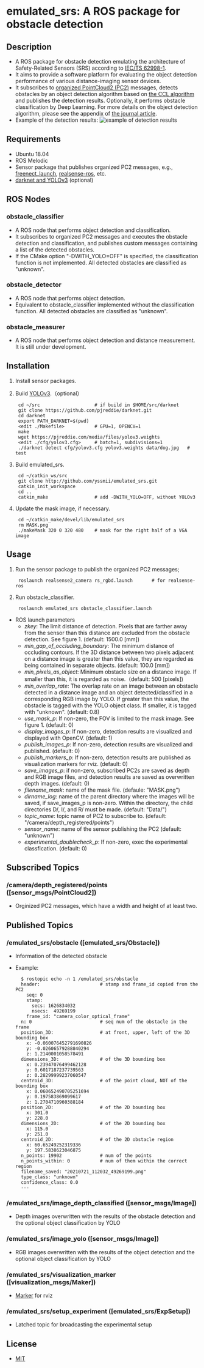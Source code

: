 # emulated_srs: A ROS package for obstacle detection

## Description

* A ROS package for obstacle detection emulating the architecture of
  Safety-Related Sensors (SRS) according to [IEC/TS
  62998-1](https://webstore.iec.ch/publication/31009).
* It aims to provide a software platform for evaluating the object detection
  performance of various distance-imaging sensor devices.
* It subscribes to [organized PointCloud2
  (PC2)](https://answers.ros.org/question/234455/pointcloud2-and-pointfield/)
  messages, detects obstacles by an object detection algorithm based on
  [the CCL algorithm](https://en.wikipedia.org/wiki/Connected-component_labeling)
  and publishes the detection results. Optionally, it performs obstacle
  classification by Deep Learning. For more details on the object detection
  algorithm, please see the appendix of [the journal article](https://doi.org/10.1109/JSEN.2021.3089207).
* Example of the detection results:
![example of detection results](https://user-images.githubusercontent.com/27484152/135813001-05a0fd4e-b76b-4e83-90ff-c72549b75b84.png)
## Requirements

* Ubuntu 18.04
* ROS Melodic
* Sensor package that publishes organized PC2 messages,
  e.g., [freenect_launch](http://wiki.ros.org/freenect_launch),
  [realsense-ros](https://github.com/IntelRealSense/realsense-ros), etc.
* [darknet and YOLOv3](https://pjreddie.com/darknet/) (optional)

## ROS Nodes

### obstacle_classifier

* A ROS node that performs object detection and classification.
* It subscribes to organized PC2 messages and executes the obstacle detection
  and classification, and publishes custom messages containing a list of the
  detected obstacles.
* If the CMake option "-DWITH_YOLO=OFF" is specified, the
  classification function is not implemented. All detected obstacles
  are classified as "unknown".

### obstacle_detector

* A ROS node that performs object detection.
* Equivalent to obstacle_classifier implemented without the classification
  function. All detected obstacles are classified as "unknown".

### obstacle_measurer

* A ROS node that performs object detection and distance measurement. It is still
  under development.

## Installation

1. Install sensor packages.
2. Build [YOLOv3](https://pjreddie.com/darknet/install/).（optional）

        cd ~/src                    # if build in $HOME/src/darknet
        git clone https://github.com/pjreddie/darknet.git
        cd darknet
        export PATH_DARKNET=$(pwd)
        <edit ./Makefile>           # GPU=1, OPENCV=1
        make
        wget https://pjreddie.com/media/files/yolov3.weights
        <edit ./cfg/yolov3.cfg>     # batch=1, subdivisions=1
        ./darknet detect cfg/yolov3.cfg yolov3.weights data/dog.jpg   # test

3. Build emulated_srs.

        cd ~/catkin_ws/src
        git clone http://github.com/yssmii/emulated_srs.git
        catkin_init_workspace
        cd ..
        catkin_make                 # add -DWITH_YOLO=OFF, without YOLOv3

4. Update the mask image, if necessary.

        cd ~/catkin_make/devel/lib/emulated_srs
        rm MASK.png
        ./makeMask 320 0 320 480    # mask for the right half of a VGA image

## Usage

1. Run the sensor package to publish the organized PC2 messages;

        roslaunch realsense2_camera rs_rgbd.launch       # for realsense-ros

2. Run obstacle_classifier.

        roslaunch emulated_srs obstacle_classifier.launch

* ROS launch parameters
  - _zkey_: The limit distance of detection. Pixels that are farther away from
    the sensor than this distance are excluded from the obstacle detection. See
    figure 1. (default: 1500.0 [mm])
  - _min_gap_of_occluding_boundary_: The minimum distance of occluding contours.
    If the 3D distance between two pixels adjacent on a distance image is
    greater than this value, they are regarded as being contained in separate
    objects. (default: 100.0 [mm])
  - _min_pixels_as_object_: Minimum obstacle size on a distance image. If
    smaller than this, it is regarded as noise.（default: 500 [pixels])
  - _min_overlap_rate_: The overlap rate on an image between an obstacle
    detected in a distance image and an object detected/classified in a
    corresponding RGB image by YOLO. If greater than this value, the obstacle
    is tagged with the YOLO object class. If smaller, it is tagged with
    "unknown". (default: 0.8)
  - _use_mask_p_: If non-zero, the FOV is limited to the mask image. See
    figure 1. (default: 0)
  - _display_images_p_: If non-zero, detection results are visualized and
    displayed with OpenCV. (default: 1)
  - _publish_images_p_: If non-zero, detection results are visualized and
    published. (default: 0)
  - _publish_markers_p_: If non-zero, detection results are published as
    visualization markers for rviz. (default: 0)
  - _save_images_p_: if non-zero, subscribed PC2s are saved as depth and RGB
     image files, and detection results are saved as overwritten depth images.
     (default: 0)
  - _filename_mask_: name of the mask file. (defaule: "MASK.png")
  - _dirname_log_: name of the parent directory where the images will be saved,
    if save_images_p is non-zero. Within the directory, the child directories
    D/, I/, and R/ must be made. (default: "Data/")
  - _topic_name_: topic name of PC2 to subscribe to. (default: "/camera/depth_registered/points")
  - _sensor_name_: name of the sensor publishing the PC2 (default: "unknown")
  - _experimental_doublecheck_p_: If non-zero, exec the experimental
    classfication. (default: 0)

## Subscribed Topics

### /camera/depth_registered/points ([sensor_msgs/PointCloud2])

* Orginized PC2 messages, which have a width and height of at least two.

## Published Topics

### /emulated_srs/obstacle ([emulated_srs/Obstacle])

* Information of the detected obstacle
* Example:

        $ rostopic echo -n 1 /emulated_srs/obstacle
        header:                      # stamp and frame_id copied from the PC2
          seq: 0
          stamp:
            secs: 1626834032
            nsecs:  49269199
          frame_id: "camera_color_optical_frame"
        n: 0                         # seq num of the obstacle in the frame
        position_3D:                 # at front, upper, left of the 3D bounding box
          x: -0.060076452791690826
          y: -0.02606579288840294
          z: 1.2140001058578491
        dimensions_3D:               # of the 3D bounding box
          x: 0.23947076499462128
          y: 0.6017187237739563
          z: 0.28299999237060547
        centroid_3D:                 # of the point cloud, NOT of the bounding box
          x: 0.060652490705251694
          y: 0.197583869099617
          z: 1.2704710960388184
        position_2D:                 # of the 2D bounding box
          x: 301.0
          y: 228.0
        dimensions_2D:               # of the 2D bounding box
          x: 115.0
          y: 251.0
        centroid_2D:                 # of the 2D obstacle region
          x: 60.65249252319336
          y: 197.5838623046875
        n_points: 19902              # num of the points
        n_points_within: 0           # num of them within the correct region
        filename_saved: "20210721_112032_49269199.png"
        type_class: "unknown"
        confidence_class: 0.0
        ---

### /emulated_srs/image_depth_classified ([sensor_msgs/Image])

* Depth images overwritten with the results of the obstacle detection and
  the optional object classification by YOLO

### /emulated_srs/image_yolo ([sensor_msgs/Image])

* RGB images overwritten with the results of the object detection and the
  optional object classification by YOLO

### /emulated_srs/visualization_marker ([visualization_msgs/Maker])

* [Marker](http://wiki.ros.org/rviz/DisplayTypes/Marker) for rviz

### /emulated_srs/setup_experiment ([emulated_srs/ExpSetup])

* Latched topic for broadcasting the experimental setup

## License

* [MIT](https://opensource.org/licenses/mit-license.php)
